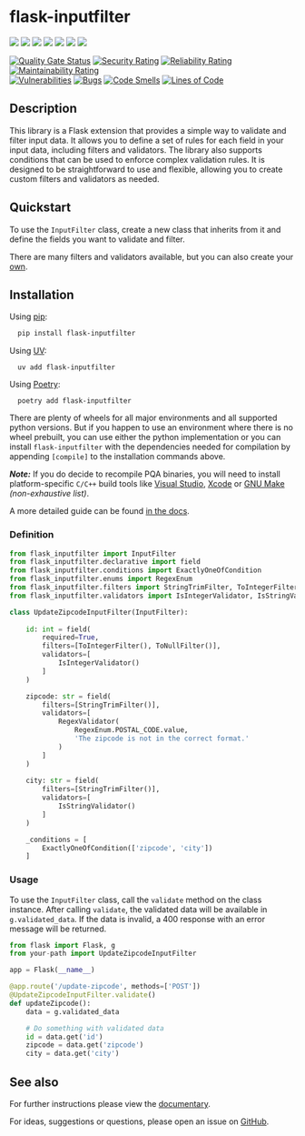# flask-inputfilter


[![](https://img.shields.io/pypi/v/flask-inputfilter?style=flat-square&label=version)](https://pypi.org/project/flask-inputfilter/)
[![](https://img.shields.io/pypi/pyversions/flask-inputfilter)](https://pypi.org/project/flask-inputfilter/)
[![](https://img.shields.io/github/license/LeanderCS/flask-inputfilter)](https://github.com/LeanderCS/flask-inputfilter/blob/main/LICENSE)
[![](https://img.shields.io/github/actions/workflow/status/LeanderCS/flask-inputfilter/test.yaml?branch=main&style=flat-square&label=tests)](https://github.com/LeanderCS/flask-inputfilter/actions)
[![](https://img.shields.io/coveralls/LeanderCS/flask-inputfilter/main.svg?style=flat-square&label=coverage)](https://coveralls.io/r/LeanderCS/flask-inputfilter)
[![](https://static.pepy.tech/badge/flask-inputfilter/month)](https://pypi.org/project/flask-inputfilter/)
[![](https://static.pepy.tech/badge/flask-inputfilter)](https://pypi.org/project/flask-inputfilter/)

[![Quality Gate Status](https://sonarcloud.io/api/project_badges/measure?project=LeanderCS_flask-inputfilter&metric=alert_status)](https://sonarcloud.io/summary/new_code?id=LeanderCS_flask-inputfilter)
[![Security Rating](https://sonarcloud.io/api/project_badges/measure?project=LeanderCS_flask-inputfilter&metric=security_rating)](https://sonarcloud.io/summary/new_code?id=LeanderCS_flask-inputfilter)
[![Reliability Rating](https://sonarcloud.io/api/project_badges/measure?project=LeanderCS_flask-inputfilter&metric=reliability_rating)](https://sonarcloud.io/summary/new_code?id=LeanderCS_flask-inputfilter)
[![Maintainability Rating](https://sonarcloud.io/api/project_badges/measure?project=LeanderCS_flask-inputfilter&metric=sqale_rating)](https://sonarcloud.io/summary/new_code?id=LeanderCS_flask-inputfilter)<br/>
[![Vulnerabilities](https://sonarcloud.io/api/project_badges/measure?project=LeanderCS_flask-inputfilter&metric=vulnerabilities)](https://sonarcloud.io/summary/new_code?id=LeanderCS_flask-inputfilter)
[![Bugs](https://sonarcloud.io/api/project_badges/measure?project=LeanderCS_flask-inputfilter&metric=bugs)](https://sonarcloud.io/summary/new_code?id=LeanderCS_flask-inputfilter)
[![Code Smells](https://sonarcloud.io/api/project_badges/measure?project=LeanderCS_flask-inputfilter&metric=code_smells)](https://sonarcloud.io/summary/new_code?id=LeanderCS_flask-inputfilter)
[![Lines of Code](https://sonarcloud.io/api/project_badges/measure?project=LeanderCS_flask-inputfilter&metric=ncloc)](https://sonarcloud.io/summary/new_code?id=LeanderCS_flask-inputfilter)


## Description

This library is a Flask extension that provides a simple way to validate and filter input data.
It allows you to define a set of rules for each field in your input data, including filters and validators.
The library also supports conditions that can be used to enforce complex validation rules.
It is designed to be straightforward to use and flexible, allowing you to create custom filters and validators as needed.


## Quickstart

To use the `InputFilter` class, create a new class that inherits from it and define the
fields you want to validate and filter.

There are many filters and validators available, but you can also create your [own](https://leandercs.github.io/flask-inputfilter/guides/create_own_components.html).


## Installation

Using [pip](https://pip.pypa.io/en/stable/getting-started/):
```bash
  pip install flask-inputfilter
```

Using [UV](https://docs.astral.sh/uv/):  
```shell
  uv add flask-inputfilter
```

Using [Poetry](https://python-poetry.org/docs/): 
```shell
  poetry add flask-inputfilter
```

There are plenty of wheels for all major environments and all supported python versions.
But if you happen to use an environment where there is no wheel prebuilt, you can use either 
the python implementation or you can install ``flask-inputfilter`` with the dependencies needed 
for compilation by appending ``[compile]`` to the installation commands above.

_**Note:**_ If you do decide to recompile PQA binaries, you will need to install platform-specific `C/C++` build 
tools like [Visual Studio](https://visualstudio.microsoft.com/), [Xcode](https://developer.apple.com/xcode/) or 
[GNU Make](https://www.gnu.org/software/make/) _(non-exhaustive list)_.

A more detailed guide can be found [in the docs](https://leandercs.github.io/flask-inputfilter/guides/compile.html).


### Definition

```python
from flask_inputfilter import InputFilter
from flask_inputfilter.declarative import field
from flask_inputfilter.conditions import ExactlyOneOfCondition
from flask_inputfilter.enums import RegexEnum
from flask_inputfilter.filters import StringTrimFilter, ToIntegerFilter, ToNullFilter
from flask_inputfilter.validators import IsIntegerValidator, IsStringValidator, RegexValidator

class UpdateZipcodeInputFilter(InputFilter):
    
    id: int = field(
        required=True,
        filters=[ToIntegerFilter(), ToNullFilter()],
        validators=[
            IsIntegerValidator()
        ]
    )

    zipcode: str = field(
        filters=[StringTrimFilter()],
        validators=[
            RegexValidator(
                RegexEnum.POSTAL_CODE.value,
                'The zipcode is not in the correct format.'
            )
        ]
    )
    
    city: str = field(
        filters=[StringTrimFilter()],
        validators=[
            IsStringValidator()
        ]
    )

    _conditions = [
        ExactlyOneOfCondition(['zipcode', 'city'])
    ]
```


### Usage

To use the `InputFilter` class, call the `validate` method on the class instance.
After calling `validate`, the validated data will be available in `g.validated_data`.
If the data is invalid, a 400 response with an error message will be returned.

```python
from flask import Flask, g
from your-path import UpdateZipcodeInputFilter

app = Flask(__name__)

@app.route('/update-zipcode', methods=['POST'])
@UpdateZipcodeInputFilter.validate()
def updateZipcode():
    data = g.validated_data

    # Do something with validated data
    id = data.get('id')
    zipcode = data.get('zipcode')
    city = data.get('city')
```


## See also

For further instructions please view the [documentary](https://leandercs.github.io/flask-inputfilter).

For ideas, suggestions or questions, please open an issue on [GitHub](https://github.com/LeanderCS/flask-inputfilter).